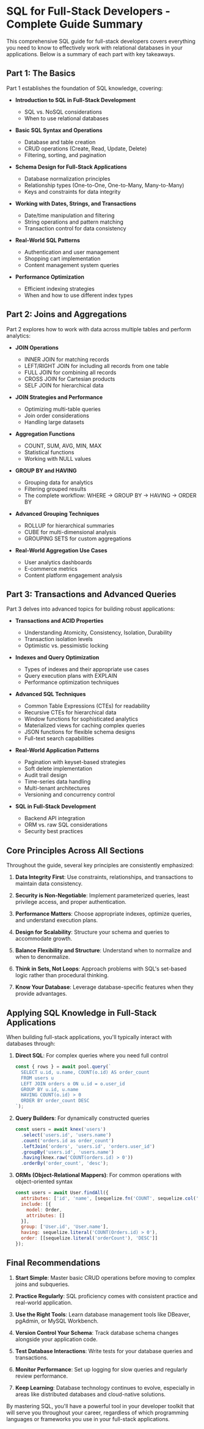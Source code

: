 # SQL for Full-Stack Developers - Complete Guide Summary

This comprehensive SQL guide for full-stack developers covers everything you need to know to effectively work with relational databases in your applications. Below is a summary of each part with key takeaways.

## Part 1: The Basics

Part 1 establishes the foundation of SQL knowledge, covering:

- **Introduction to SQL in Full-Stack Development**
  - SQL vs. NoSQL considerations
  - When to use relational databases

- **Basic SQL Syntax and Operations**
  - Database and table creation
  - CRUD operations (Create, Read, Update, Delete)
  - Filtering, sorting, and pagination

- **Schema Design for Full-Stack Applications**
  - Database normalization principles
  - Relationship types (One-to-One, One-to-Many, Many-to-Many)
  - Keys and constraints for data integrity

- **Working with Dates, Strings, and Transactions**
  - Date/time manipulation and filtering
  - String operations and pattern matching
  - Transaction control for data consistency

- **Real-World SQL Patterns**
  - Authentication and user management
  - Shopping cart implementation
  - Content management system queries

- **Performance Optimization**
  - Efficient indexing strategies
  - When and how to use different index types

## Part 2: Joins and Aggregations

Part 2 explores how to work with data across multiple tables and perform analytics:

- **JOIN Operations**
  - INNER JOIN for matching records
  - LEFT/RIGHT JOIN for including all records from one table
  - FULL JOIN for combining all records
  - CROSS JOIN for Cartesian products
  - SELF JOIN for hierarchical data

- **JOIN Strategies and Performance**
  - Optimizing multi-table queries
  - Join order considerations
  - Handling large datasets

- **Aggregation Functions**
  - COUNT, SUM, AVG, MIN, MAX
  - Statistical functions
  - Working with NULL values

- **GROUP BY and HAVING**
  - Grouping data for analytics
  - Filtering grouped results
  - The complete workflow: WHERE → GROUP BY → HAVING → ORDER BY

- **Advanced Grouping Techniques**
  - ROLLUP for hierarchical summaries
  - CUBE for multi-dimensional analysis
  - GROUPING SETS for custom aggregations

- **Real-World Aggregation Use Cases**
  - User analytics dashboards
  - E-commerce metrics
  - Content platform engagement analysis

## Part 3: Transactions and Advanced Queries

Part 3 delves into advanced topics for building robust applications:

- **Transactions and ACID Properties**
  - Understanding Atomicity, Consistency, Isolation, Durability
  - Transaction isolation levels
  - Optimistic vs. pessimistic locking

- **Indexes and Query Optimization**
  - Types of indexes and their appropriate use cases
  - Query execution plans with EXPLAIN
  - Performance optimization techniques

- **Advanced SQL Techniques**
  - Common Table Expressions (CTEs) for readability
  - Recursive CTEs for hierarchical data
  - Window functions for sophisticated analytics
  - Materialized views for caching complex queries
  - JSON functions for flexible schema designs
  - Full-text search capabilities

- **Real-World Application Patterns**
  - Pagination with keyset-based strategies
  - Soft delete implementation
  - Audit trail design
  - Time-series data handling
  - Multi-tenant architectures
  - Versioning and concurrency control

- **SQL in Full-Stack Development**
  - Backend API integration
  - ORM vs. raw SQL considerations
  - Security best practices

## Core Principles Across All Sections

Throughout the guide, several key principles are consistently emphasized:

1. **Data Integrity First**: Use constraints, relationships, and transactions to maintain data consistency.

2. **Security is Non-Negotiable**: Implement parameterized queries, least privilege access, and proper authentication.

3. **Performance Matters**: Choose appropriate indexes, optimize queries, and understand execution plans.

4. **Design for Scalability**: Structure your schema and queries to accommodate growth.

5. **Balance Flexibility and Structure**: Understand when to normalize and when to denormalize.

6. **Think in Sets, Not Loops**: Approach problems with SQL's set-based logic rather than procedural thinking.

7. **Know Your Database**: Leverage database-specific features when they provide advantages.

## Applying SQL Knowledge in Full-Stack Applications

When building full-stack applications, you'll typically interact with databases through:

1. **Direct SQL**: For complex queries where you need full control
   ```javascript
   const { rows } = await pool.query(`
     SELECT u.id, u.name, COUNT(o.id) AS order_count
     FROM users u
     LEFT JOIN orders o ON u.id = o.user_id
     GROUP BY u.id, u.name
     HAVING COUNT(o.id) > 0
     ORDER BY order_count DESC
   `);
   ```

2. **Query Builders**: For dynamically constructed queries
   ```javascript
   const users = await knex('users')
     .select('users.id', 'users.name')
     .count('orders.id as order_count')
     .leftJoin('orders', 'users.id', 'orders.user_id')
     .groupBy('users.id', 'users.name')
     .having(knex.raw('COUNT(orders.id) > 0'))
     .orderBy('order_count', 'desc');
   ```

3. **ORMs (Object-Relational Mappers)**: For common operations with object-oriented syntax
   ```javascript
   const users = await User.findAll({
     attributes: ['id', 'name', [sequelize.fn('COUNT', sequelize.col('Orders.id')), 'orderCount']],
     include: [{
       model: Order,
       attributes: []
     }],
     group: ['User.id', 'User.name'],
     having: sequelize.literal('COUNT(Orders.id) > 0'),
     order: [[sequelize.literal('orderCount'), 'DESC']]
   });
   ```

## Final Recommendations

1. **Start Simple**: Master basic CRUD operations before moving to complex joins and subqueries.

2. **Practice Regularly**: SQL proficiency comes with consistent practice and real-world application.

3. **Use the Right Tools**: Learn database management tools like DBeaver, pgAdmin, or MySQL Workbench.

4. **Version Control Your Schema**: Track database schema changes alongside your application code.

5. **Test Database Interactions**: Write tests for your database queries and transactions.

6. **Monitor Performance**: Set up logging for slow queries and regularly review performance.

7. **Keep Learning**: Database technology continues to evolve, especially in areas like distributed databases and cloud-native solutions.

By mastering SQL, you'll have a powerful tool in your developer toolkit that will serve you throughout your career, regardless of which programming languages or frameworks you use in your full-stack applications. 
